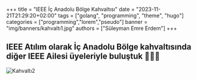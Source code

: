 +++
title = "IEEE İç Anadolu Bölge Kahvaltısı"
date = "2023-11-21T21:29:20+02:00"
tags = ["golang", "programming", "theme", "hugo"]
categories = ["programming","lorem","pseudo"]
banner = "img/banners/kahvaltı1.jpg"
authors = ["Süleyman Emre Erdem"]
+++
## IEEE Atılım olarak İç Anadolu Bölge kahvaltısında diğer IEEE Ailesi üyeleriyle buluştuk 💙🥳🤩
![Kahvaltı2](../img/banners/kahvalt%C4%B12.jpg)
